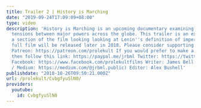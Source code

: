 ```yaml
---
title: Trailer 2 | History is Marching
date: "2019-09-24T17:09:09+08:00"
type: video
description: 'History is Marching is an upcoming documentary examining the rise in
  tensions between major powers across the globe. This trailer is an extract from
  a section of the film looking looking at Lenin''s definition of imperialism. The
  full film will be released later in 2018. Please consider supporting our work on
  Patreon: https://patreon.com/prolekult If you would prefer to make a one-off donation,
  then follow this link: https://paypal.me/jrbml Twitter: https://twitter.com/ProlekultFilms
  Facebook: https://www.facebook.com/prolekultfilms Writer: James Bell (Twitter: https://twitter.com/GlumBird
  / Medium: https://medium.com/@jrbml.public) Editor: Alex Bushell'
publishdate: "2018-10-26T09:50:21.000Z"
url: /prolekult/CvbgfyuSlN0/
providers:
  youtube:
    id: CvbgfyuSlN0
---
```

